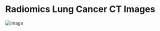 Radiomics Lung Cancer CT Images
==============
![image](https://user-images.githubusercontent.com/48985628/188124863-2ec9977e-85f8-4374-aebd-fa12fb322cae.png)


